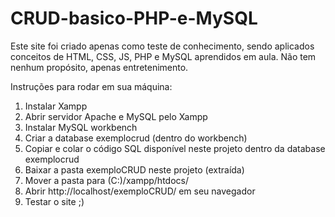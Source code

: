 # CRUD-basico-PHP-e-MySQL

Este site foi criado apenas como teste de conhecimento, sendo aplicados conceitos de HTML, CSS, JS, PHP e MySQL aprendidos em aula. Não tem nenhum propósito, apenas entretenimento.

Instruções para rodar em sua máquina:

1. Instalar Xampp
2. Abrir servidor Apache e MySQL pelo Xampp
3. Instalar MySQL workbench
4. Criar a database exemplocrud (dentro do workbench)
5. Copiar e colar o código SQL disponível neste projeto dentro da database exemplocrud
6. Baixar a pasta exemploCRUD neste projeto (extraída)
7. Mover a pasta para (C:)/xampp/htdocs/
8. Abrir http://localhost/exemploCRUD/ em seu navegador
9. Testar o site ;)
